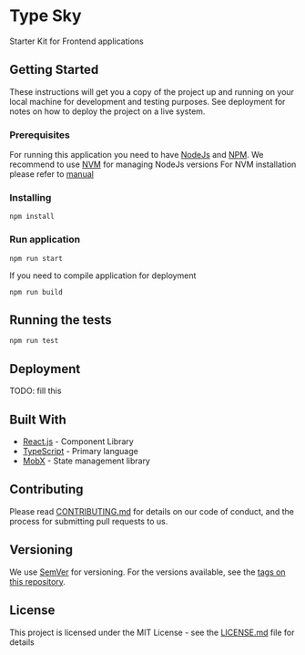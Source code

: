 # Type Sky

Starter Kit for Frontend applications

## Getting Started

These instructions will get you a copy of the project up and running on your local machine for development and testing purposes. See deployment for notes on how to deploy the project on a live system.

### Prerequisites

For running this application you need to have [NodeJs](https://nodejs.org/en/) and [NPM](https://www.npmjs.com/).
We recommend to use [NVM](https://github.com/creationix/nvm) for managing NodeJs versions
For NVM installation please refer to [manual](https://github.com/creationix/nvm#install--update-script)

### Installing

```
npm install
```

### Run application

```
npm run start
```

If you need to compile application for deployment

```
npm run build
```

## Running the tests

```
npm run test
```

## Deployment

TODO: fill this

## Built With

* [React.js](https://github.com/facebook/react/) - Component Library
* [TypeScript](https://www.typescriptlang.org/) - Primary language
* [MobX](https://github.com/mobxjs/mobx) - State management library

## Contributing

Please read [CONTRIBUTING.md](CONTRIBUTING.md) for details on our code of conduct, and the process for submitting pull requests to us.

## Versioning

We use [SemVer](http://semver.org/) for versioning. For the versions available, see the [tags on this repository](https://github.com/zensoftio/typesky/releases). 

## License

This project is licensed under the MIT License - see the [LICENSE.md](LICENSE.TXT) file for details

